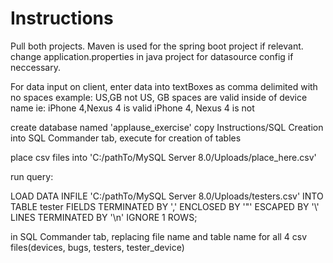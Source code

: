 # Instructions

Pull both projects. Maven is used for the spring boot project if relevant. change application.properties in java project for datasource config if neccessary.

For data input on client, enter data into textBoxes as comma delimited with no spaces
example: US,GB not US, GB
spaces are valid inside of device name ie: 
iPhone 4,Nexus 4 is valid
iPhone 4, Nexus 4 is not 


create database named 'applause_exercise'
copy Instructions/SQL Creation into SQL Commander tab, execute for creation of tables

place csv files into 'C:/pathTo/MySQL Server 8.0/Uploads/place_here.csv'

run query:

LOAD DATA INFILE 'C:/pathTo/MySQL Server 8.0/Uploads/testers.csv'
INTO TABLE tester
FIELDS TERMINATED BY ','
ENCLOSED BY '"'
ESCAPED BY '\\'
LINES TERMINATED BY '\n'
IGNORE 1 ROWS;

in SQL Commander tab, replacing file name and table name for all 4 csv files(devices, bugs, testers, tester_device)
